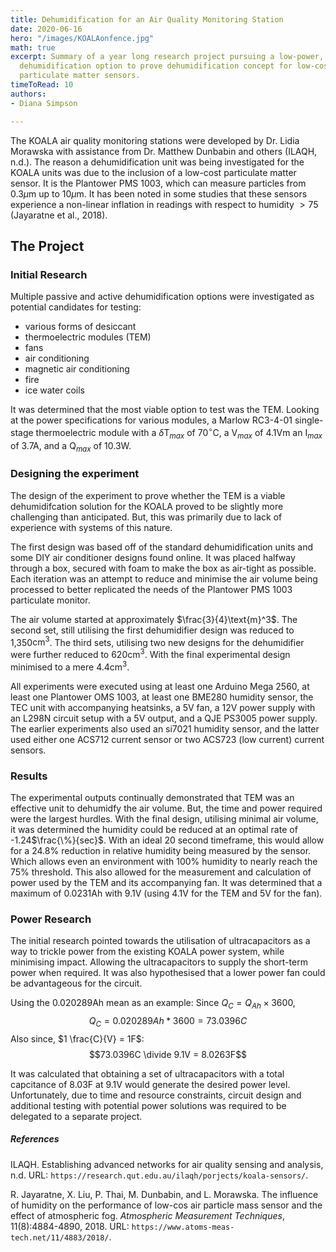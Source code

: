 ```yaml
---
title: Dehumidification for an Air Quality Monitoring Station
date: 2020-06-16
hero: "/images/KOALAonfence.jpg"
math: true
excerpt: Summary of a year long research project pursuing a low-power, low-const
  dehumidification option to prove dehumidification concept for low-cost
  particulate matter sensors.
timeToRead: 10
authors:
- Diana Simpson

---
```

The KOALA air quality monitoring stations were developed by Dr. Lidia Morawska with assistance from Dr. Matthew Dunbabin and others (ILAQH, n.d.). The reason a dehumidification unit was being investigated for the KOALA units was due to the inclusion of a low-cost particulate matter sensor. It is the Plantower PMS 1003, which can measure particles from 0.3$\mu$m up to 10$\mu$m. It has been noted in some studies that these sensors experience a non-linear inflation in readings with respect to humidity $>75%$ (Jayaratne et al., 2018).

## The Project

### Initial Research

Multiple passive and active dehumidification options were investigated as potential candidates for testing:
- various forms of desiccant
- thermoelectric modules (TEM)
- fans
- air conditioning
- magnetic air conditioning
- fire
- ice water coils

It was determined that the most viable option to test was the TEM. Looking at the power specifications for various modules, a Marlow RC3-4-01 single-stage thermoelectric module with a $\delta \text{T}_{max}$ of $70^{\circ}$C, a $\text{V}_{max}$ of 4.1Vm an $\text{I}_{max}$ of 3.7A, and a $\text{Q}_{max}$ of 10.3W.

### Designing the experiment

The design of the experiment to prove whether the TEM is a viable dehumidifcation solution for the KOALA proved to be slightly more challenging than anticipated. But, this was primarily due to lack of experience with systems of this nature.

The first design was based off of the standard dehumidification units and some DIY air conditioner designs found online. It was placed halfway through a box, secured with foam to make the box as air-tight as possible. Each iteration was an attempt to reduce and minimise the air volume being processed to better replicated the needs of the Plantower PMS 1003 particulate monitor.

The air volume started at approximately $\frac{3}{4}\text{m}^3$. The second set, still utilising the first dehumidifier design was reduced to 1,350$\text{cm}^3$. The third sets, utilising two new designs for the dehumidifier were further reduced to 620$\text{cm}^3$. With the final experimental design minimised to a mere 4.4$\text{cm}^3$.

All experiments were executed using at least one Arduino Mega 2560, at least one Plantower OMS 1003, at least one BME280 humidity sensor, the TEC unit with accompanying heatsinks, a 5V fan, a 12V power supply with an L298N circuit setup with a 5V output, and a QJE PS3005 power supply. The earlier experiments also used an si7021 humidity sensor, and the latter used either one ACS712 current sensor or two ACS723 (low current) current sensors.

### Results

The experimental outputs continually demonstrated that TEM was an effective unit to dehumidfy the air volume. But, the time and power required were the largest hurdles. With the final design, utilising minimal air volume, it was determined the humidity could be reduced at an optimal rate of -1.24$\frac{\%}{sec}$. With an ideal 20 second timeframe, this would allow for a 24.8% reduction in relative humidity being measured by the sensor. Which allows even an environment with 100% humidity to nearly reach the 75% threshold. This also allowed for the measurement and calculation of power used by the TEM and its accompanying fan. It was determined that a maximum of 0.0231Ah with 9.1V (using 4.1V for the TEM and 5V for the fan).

### Power Research

The initial research pointed towards the utilisation of ultracapacitors as a way to trickle power from the existing KOALA power system, while minimising impact. Allowing the ultracapacitors to supply the short-term power when required. It was also hypothesised that a lower power fan could be advantageous for the circuit.

Using the 0.020289Ah mean as an example:
Since $Q_C = Q_{Ah} \times 3600$, $$Q_C = 0.020289Ah * 3600 = 73.0396C$$
Also since, $1 \frac{C}{V} = 1F$: $$73.0396C \divide 9.1V = 8.0263F$$

It was calculated that obtaining a set of ultracapacitors with a total capcitance of 8.03F at 9.1V would generate the desired power level. Unfortunately, due to time and resource constraints, circuit design and additional testing with potential power solutions was required to be delegated to a separate project.

##### References

ILAQH. Establishing advanced networks for air quality sensing and analysis, n.d. URL: `https://research.qut.edu.au/ilaqh/porjects/koala-sensors/`.

R. Jayaratne, X. Liu, P. Thai, M. Dunbabin, and L. Morawska. The influence of humidity on the performance of low-cos air particle mass sensor and the effect of atmospheric fog. _Atmospheric Measurement Techniques_, 11(8):4884-4890, 2018. URL: `https://www.atoms-meas-tech.net/11/4883/2018/`.
